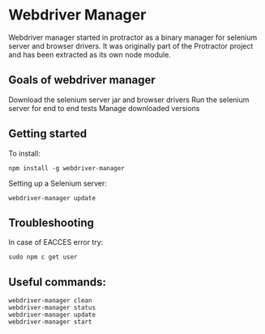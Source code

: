 # Webdriver Manager

Webdriver manager started in protractor as a binary manager for selenium server and browser drivers. It was originally part of the Protractor project and has been extracted as its own node module.

## Goals of webdriver manager

Download the selenium server jar and browser drivers
Run the selenium server for end to end tests
Manage downloaded versions

## Getting started

To install:
```
npm install -g webdriver-manager
```

Setting up a Selenium server:
```
webdriver-manager update
```

## Troubleshooting

In case of EACCES error try:
```
sudo npm c get user
```

## Useful commands:
```
webdriver-manager clean
webdriver-manager status
webdriver-manager update
webdriver-manager start
```
